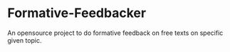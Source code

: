 # Formative-Feedbacker
An opensource project to do formative feedback on free texts on specific given topic.
